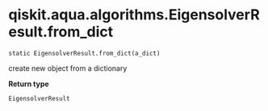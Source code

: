 # qiskit.aqua.algorithms.EigensolverResult.from\_dict

`static EigensolverResult.from_dict(a_dict)`

create new object from a dictionary

**Return type**

`EigensolverResult`
